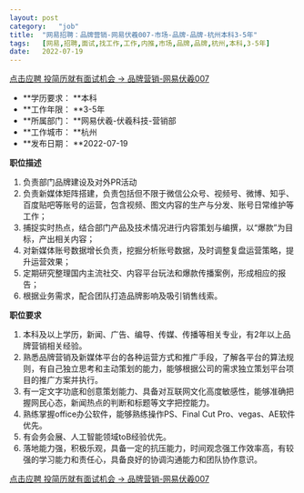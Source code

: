 ```yaml
---
layout:	post
category:	"job"
title:	"网易招聘：品牌营销-网易伏羲007-市场-品牌-品牌-杭州本科3-5年"
tags:	[网易,招聘,面试,找工作,工作,内推,市场,品牌,品牌,杭州,本科,3-5年]
date:	2022-07-19
---
```


[点击应聘 投简历就有面试机会 -> 品牌营销-网易伏羲007](http://mobile.bole.netease.com/bole/boleDetail?id=38097&employeeId=346f03c3cda5f04c&key=all)



- **学历要求： **本科
- **工作年限： **3-5年
- **所属部门： **网易伏羲-伏羲科技-营销部
- **工作城市： **杭州
- **发布日期： **2022-07-19



**职位描述**
1. 负责部门品牌建设及对外PR活动
2. 负责新媒体矩阵搭建，负责包括但不限于微信公众号、视频号、微博、知乎、百度贴吧等账号的运营，包含视频、图文内容的生产与分发、账号日常维护等工作；
3. 捕捉实时热点，结合部门产品及技术情况进行内容策划与编撰，以“爆款”为目标，产出相关内容；
4. 对新媒体账号数据增长负责，挖掘分析账号数据，及时调整复盘运营策略，提升运营效果；
5. 定期研究整理国内主流社交、内容平台玩法和爆款传播案例，形成相应的报告； 
6. 根据业务需求，配合团队打造品牌影响及吸引销售线索。



**职位要求**
1. 本科及以上学历，新闻、广告、编导、传媒、传播等相关专业，有2年以上品牌营销相关经验。
2. 熟悉品牌营销及新媒体平台的各种运营方式和推广手段，了解各平台的算法规则，有自己独立思考和主动策划的能力，能够根据公司的需求独立策划平台项目的推广方案并执行。
3. 有一定文字功底和创意策划能力、具备对互联网文化高度敏感性，能够准确把握网民心态，新闻热点的判断和标题等文字把控能力。
4. 熟练掌握office办公软件，能够熟练操作PS、Final Cut Pro、vegas、AE软件优先。
5. 有会务会展、人工智能领域toB经验优先。
6. 落地能力强，积极乐观，具备一定的抗压能力，时间观念强工作效率高，有较强的学习能力和责任心，具备良好的协调沟通能力和团队协作意识。



[点击应聘 投简历就有面试机会 -> 品牌营销-网易伏羲007](http://mobile.bole.netease.com/bole/boleDetail?id=38097&employeeId=346f03c3cda5f04c&key=all)